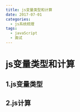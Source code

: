 ```yaml
---
title: js变量类型和计算
date: 2017-07-01
categories:
  - js系统梳理
tags: 
  - javaScript
  - 面试
---
```



# js变量类型和计算
## 1.js变量类型
## 2.js计算